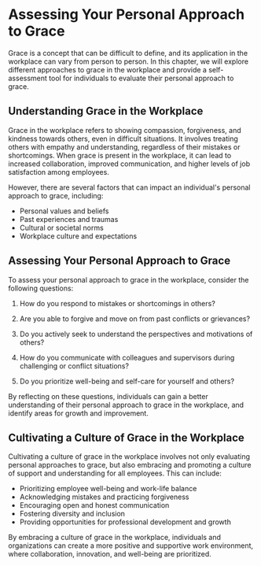 Assessing Your Personal Approach to Grace
=====================================================================================

Grace is a concept that can be difficult to define, and its application in the workplace can vary from person to person. In this chapter, we will explore different approaches to grace in the workplace and provide a self-assessment tool for individuals to evaluate their personal approach to grace.

Understanding Grace in the Workplace
------------------------------------

Grace in the workplace refers to showing compassion, forgiveness, and kindness towards others, even in difficult situations. It involves treating others with empathy and understanding, regardless of their mistakes or shortcomings. When grace is present in the workplace, it can lead to increased collaboration, improved communication, and higher levels of job satisfaction among employees.

However, there are several factors that can impact an individual's personal approach to grace, including:

* Personal values and beliefs
* Past experiences and traumas
* Cultural or societal norms
* Workplace culture and expectations

Assessing Your Personal Approach to Grace
-----------------------------------------

To assess your personal approach to grace in the workplace, consider the following questions:

1. How do you respond to mistakes or shortcomings in others?

2. Are you able to forgive and move on from past conflicts or grievances?

3. Do you actively seek to understand the perspectives and motivations of others?

4. How do you communicate with colleagues and supervisors during challenging or conflict situations?

5. Do you prioritize well-being and self-care for yourself and others?

By reflecting on these questions, individuals can gain a better understanding of their personal approach to grace in the workplace, and identify areas for growth and improvement.

Cultivating a Culture of Grace in the Workplace
-----------------------------------------------

Cultivating a culture of grace in the workplace involves not only evaluating personal approaches to grace, but also embracing and promoting a culture of support and understanding for all employees. This can include:

* Prioritizing employee well-being and work-life balance
* Acknowledging mistakes and practicing forgiveness
* Encouraging open and honest communication
* Fostering diversity and inclusion
* Providing opportunities for professional development and growth

By embracing a culture of grace in the workplace, individuals and organizations can create a more positive and supportive work environment, where collaboration, innovation, and well-being are prioritized.
